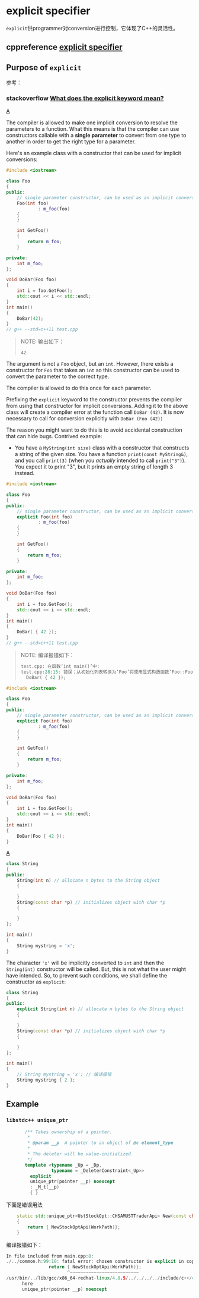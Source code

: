# explicit specifier

`explicit`供programmer对conversion进行控制，它体现了C++的灵活性。

## cppreference [explicit specifier](https://en.cppreference.com/w/cpp/language/explicit)



## Purpose of `explicit` 

参考：

### stackoverflow [What does the explicit keyword mean?](https://stackoverflow.com/questions/121162/what-does-the-explicit-keyword-mean)



[A](https://stackoverflow.com/a/121163)

The compiler is allowed to make one implicit conversion to resolve the parameters to a function. What this means is that the compiler can use constructors callable with a **single parameter** to convert from one type to another in order to get the right type for a parameter.

Here's an example class with a constructor that can be used for implicit conversions:

```C++
#include <iostream>

class Foo
{
public:
	// single parameter constructor, can be used as an implicit conversion
	Foo(int foo)
			: m_foo(foo)
	{
	}

	int GetFoo()
	{
		return m_foo;
	}

private:
	int m_foo;
};

void DoBar(Foo foo)
{
	int i = foo.GetFoo();
	std::cout << i << std::endl;
}
int main()
{
	DoBar(42);
}
// g++ --std=c++11 test.cpp
```

> NOTE:  输出如下：
>
> ```
> 42
> ```
>
> 

The argument is not a `Foo` object, but an `int`. However, there exists a constructor for `Foo` that takes an `int` so this constructor can be used to convert the parameter to the correct type.

The compiler is allowed to do this once for each parameter.

Prefixing the `explicit` keyword to the constructor prevents the compiler from using that constructor for implicit conversions. Adding it to the above class will create a compiler error at the function call `DoBar (42)`. It is now necessary to call for conversion explicitly with `DoBar (Foo (42))`

The reason you might want to do this is to avoid accidental construction that can hide bugs. Contrived example:

- You have a `MyString(int size)` class with a constructor that constructs a string of the given size. You have a function `print(const MyString&)`, and you call `print(3)` (when you *actually* intended to call `print("3")`). You expect it to print "3", but it prints an empty string of length 3 instead.



```c++
#include <iostream>

class Foo
{
public:
	// single parameter constructor, can be used as an implicit conversion
	explicit Foo(int foo)
			: m_foo(foo)
	{
	}

	int GetFoo()
	{
		return m_foo;
	}

private:
	int m_foo;
};

void DoBar(Foo foo)
{
	int i = foo.GetFoo();
	std::cout << i << std::endl;
}
int main()
{
	DoBar( { 42 });
}
// g++ --std=c++11 test.cpp
```

> NOTE: 编译报错如下：
>
> ```c++
> test.cpp: 在函数‘int main()’中:
> test.cpp:28:15: 错误：从初始化列表转换为‘Foo’将使用显式构造函数‘Foo::Foo(int)’
>   DoBar( { 42 });
> ```

```c++
#include <iostream>

class Foo
{
public:
	// single parameter constructor, can be used as an implicit conversion
	explicit Foo(int foo)
			: m_foo(foo)
	{
	}

	int GetFoo()
	{
		return m_foo;
	}

private:
	int m_foo;
};

void DoBar(Foo foo)
{
	int i = foo.GetFoo();
	std::cout << i << std::endl;
}
int main()
{
	DoBar(Foo { 42 });
}

```



[A](https://stackoverflow.com/a/121216)

```c++
class String
{
public:
	String(int n) // allocate n bytes to the String object
	{

	}
	String(const char *p) // initializes object with char *p
	{

	}
};

int main()
{
	String mystring = 'x';
}

```

The character `'x'` will be implicitly converted to `int` and then the `String(int)` constructor will be called. But, this is not what the user might have intended. So, to prevent such conditions, we shall define the constructor as `explicit`:

```c++
class String
{
public:
	explicit String(int n) // allocate n bytes to the String object
	{

	}
	String(const char *p) // initializes object with char *p
	{

	}
};

int main()
{
	// String mystring = 'x'; // 编译报错
	String mystring { 2 };
}

```



## Example

### `libstdc++ unique_ptr`

```c++
       /** Takes ownership of a pointer.
        *
        * @param __p  A pointer to an object of @c element_type
        *
        * The deleter will be value-initialized.
        */
       template <typename _Up = _Dp,
                 typename = _DeleterConstraint<_Up>>
         explicit
         unique_ptr(pointer __p) noexcept
         : _M_t(__p)
         { }
```

下面是错误用法

```c++
	static std::unique_ptr<UstStockOpt::CHSAMUSTTraderApi> New(const char *WorkPath)
	{
		return { NewStockOptApi(WorkPath)};
	}
```
编译报错如下：

```c++
In file included from main.cpp:8:
./../common.h:99:10: fatal error: chosen constructor is explicit in copy-initialization
                return { NewStockOptApi(WorkPath)};
                       ^~~~~~~~~~~~~~~~~~~~~~~~~~~
/usr/bin/../lib/gcc/x86_64-redhat-linux/4.8.5/../../../../include/c++/4.8.5/bits/unique_ptr.h:141:7: note: constructor declared
      here
      unique_ptr(pointer __p) noexcept

```